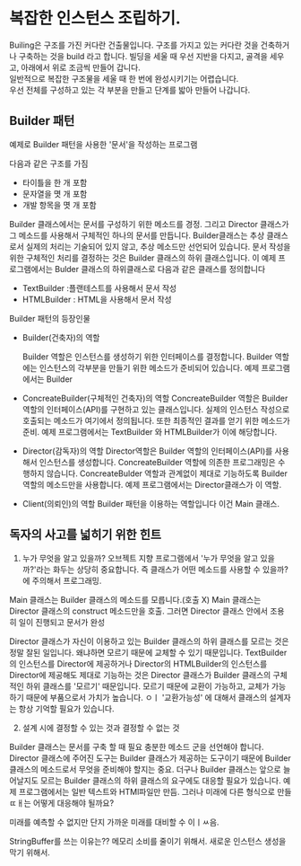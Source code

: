 # 복잡한 인스턴스 조립하기.

Builing은 구조를 가진 커다란 건출물입니다. 구조를 가지고 있는 커다란 것을 건축하거나 구축하는 것을 build 라고 합니다.
빌딩을 세울 때 우선 지반을 다지고, 골격을 세우고, 아래에서 위로 조금씩 만들어 갑니다.  
일반적으로 복잡한 구조물을 세울 때 한 번에 완성시키기는 어렵습니다.  
우선 전체를 구성하고 있는 각 부분을 만들고 단계를 밟아 만들어 나갑니다.  


## Builder 패턴

예제로 Builder 패턴을 사용한 '문서'을 작성하는 프로그램

다음과 같은 구조를 가짐

- 타이틀을 한 개 포함
- 문자열을 몃 개 포함
- 개발 항목을 몃 개 포함

Builder 클래스에서는 문서를 구성하기 위한 메소드를 경정.
그리고 Director 클래스가 그 메소드를 사용해서 구체적인 하나의 문서를 만듭니다. Builder클래스는 추상 클래스로서
실제의 처리는 기술되어 있지 않고, 추상 메소드만 선언되어 있습니다.
문서 작성을 위한 구체적인 처리를 결정하는 것은 Builder 클래스의 하위 클래스입니다. 이 예제 프로그램에서는 Bulder 클래스의 하위클래스로 다음과 같은 클래스를 정의합니다

- TextBuilder :플랜테스트를 사용해서 문서 작성
- HTMLBuilder : HTML을 사용해서 문서 작성


Builder 패턴의 등장인물

- Builder(건축자)의 역할

  Builder 역할은 인스턴스를 생성하기 위한 인터페이스를 결정합니다.
  Builder 역할에는 인스턴스의 각부분을 만들기 위한 메소드가 준비되어 있습니다. 예제 프로그램에서는 Builder

- ConcreateBuilder(구체적인 건축자)의 역할
  ConcreateBuilder 역할은 Builder 역할의 인터페이스(API)를 구현하고 있는 클래스입니다.
  실제의 인스턴스 작성으로 호출되는 메소드가 여기에서 정의됩니다. 또한 최종적인 결과를 얻기 위한 메소드가 준비.
  예제 프로그램에서는 TextBuilder 와 HTMLBuilder가 이에 해당합니다.

- Director(감독자)의 역할
  Director역할은 Builder 역할의 인터페이스(API)를 사용해서 인스턴스를 생성합니다.
  ConcreateBuilder 역할에 의존한 프로그래밍은 수행하지 않습니다.
  ConcreateBulder 역할과 관계없이 제대로 기능하도록 Builder 역할의 메소드만을 사용합니다.
  예제 프로그램에서는 Director클래스가 이 역할.

- Client(의뢰인)의 역할
   Builder 패턴을 이용하는 역할입니다 이건 Main 클래스.

 ## 독자의 사고를 넓히기 위한 힌트

  1. 누가 무엇을 알고 있을까?
    오브젝트 지향 프로그램에서 '누가 무엇을 알고 있을까?'라는 화두는 상당히 중요합니다.
     즉 클래스가 어떤 메소드를 사용할 수 있을까?에 주의해서 프로그래밍.

 Main 클래스는 Builder 클래스의 메소드를 모릅니다.(호출 X)
 Main 클래스는 Director 클래스의 construct 메소드만을 호출.
 그러면 Director 클래스 안에서 조용히 일이 진행되고 문서가 완성

 Director 클래스가 자신이 이용하고 있는 Builder 클래스의 하위 클래스를 모르는 것은 정말 잘된 일입니다.
 왜냐하면 모르기 때문에 교체할 수 있기 때문입니다. TextBuilder의 인스턴스를 Director에 제공하거나
 Director의 HTMLBuilder의 인스턴스를 Director에 제공해도 제대로 기능하는 것은 Director 클래스가 Builder 클래스의 구체적인 하위 클래스를 '모르기' 때문입니다.
 모르기 때문에 교환이 가능하고, 교체가 가능하기 때문에 부품으로서 가치가 높습니다.
 ㅇㅣ '교환가능성' 에 대해서 클래스의 설계자는 항상 기억할 필요가 있습니다.

  2. 설계 시에 결정할 수 있는 것과 결정할 수 없는 것

 Builder 클래스는 문서를 구축 할 때 필요 충분한 메소드 군을 선언해야 합니다.
 Director 클래스에 주어진 도구는 Builder 클래스가 제공하는 도구이기 때문에 Builder클래스의 메소드로서 무엇을 준비해야 할지는 중요.
 더구나 Builder 클래스는 앞으로 늘어날지도 모르는 Builder 클래스의 하위 클래스의 요구에도 대응할 필요가 있습니다.
 예제 프로그램에서는 일반 텍스트와 HTMl파일만 만듬.
 그러나 미래에 다른 형식으로 만들ㄸㅐ는 어떻게 대응해야 될까요?

 미래를 예측할 수 없지만 단지 가까운 미래를 대비할 수 이ㅣㅆ음.


 StringBuffer를 쓰는 이유는??
 메모리 소비를 줄이기 위해서. 새로운 인스턴스 생성을 막기 위해서.